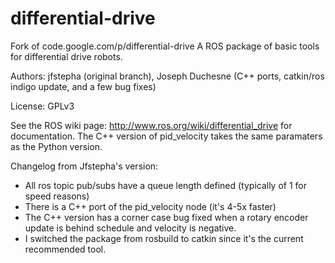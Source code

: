 # differential-drive
Fork of code.google.com/p/differential-drive
A ROS package of basic tools for differential drive robots.

Authors: jfstepha (original branch), Joseph Duchesne (C++ ports, catkin/ros indigo update, and a few bug fixes)

License: GPLv3

See the ROS wiki page: http://www.ros.org/wiki/differential_drive for documentation. The C++ version of pid_velocity takes the same paramaters as the Python version.

Changelog from Jfstepha's version:
- All ros topic pub/subs have a queue length defined (typically of 1 for speed reasons)
- There is a C++ port of the pid_velocity node (it's 4-5x faster)
- The C++ version has a corner case bug fixed when a rotary encoder update is behind schedule and velocity is negative.
- I switched the package from rosbuild to catkin since it's the current recommended tool.
